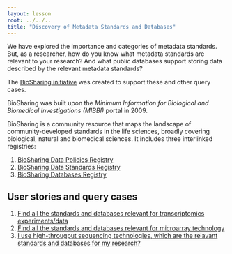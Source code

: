 ```yaml
---
layout: lesson
root: ../../..
title: "Discovery of Metadata Standards and Databases"
---
```




We have explored the importance and categories of metadata standards. But, as a researcher, how do you know what metadata standards are relevant to your research? And what public databases support storing data described by the relevant metadata standards?

The [BioSharing initiative](http://www.biosharing.org) was created to support these and other query cases.

BioSharing was built upon the *Minimum Information for Biological and Biomedical Investigations (MIBBI)* portal in 2009. 

BioSharing is a community resource that maps the landscape of community-developed standards in the life sciences, broadly covering biological, natural and biomedical sciences. It includes three interlinked registries:

1. [BioSharing Data Policies Registry](http://biosharing.org/policies)
2. [BioSharing Data Standards Registry](http://biosharing.org/standards/)
3. [BioSharing Databases Registry](http://biosharing.org/biodbcore/)



## User stories and query cases ##

1. [Find all the standards and databases relevant for transcriptomics experiments/data](http://biosharing.org/search/?q=transcriptomics)
2. [Find all the standards and databases relevant for microarray technology](http://biosharing.org/search/?q=microarray)
3. [I use high-througput sequencing technologies, which are the relavant standards and databases for my research?](http://biosharing.org/search/?q=high-throuput+sequencing)
